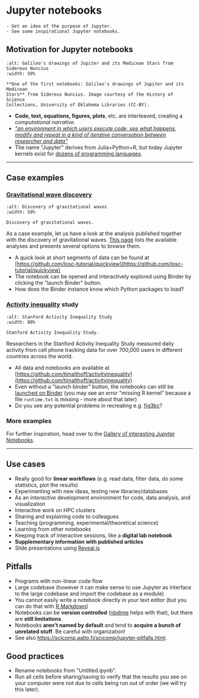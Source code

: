 # Jupyter notebooks

```{objectives}
- Get an idea of the purpose of Jupyter.
- See some inspirational Jupyter notebooks.
```

## Motivation for Jupyter notebooks

```{figure} img/medicean-stars.png
:alt: Galileo's drawings of Jupiter and its Medicean Stars from Sidereus Nuncius
:width: 50%

**One of the first notebooks: Galileo's drawings of Jupiter and its Medicean
Stars** from Sidereus Nuncius. Image courtesy of the History of Science
Collections, University of Oklahoma Libraries (CC-BY).
```

- **Code, text, equations, figures, plots**, etc. are interleaved, creating a *computational narrative*.
- [*"an environment in which users execute code, see what happens, modify and
  repeat in a kind of iterative conversation between researcher and
  data"*](https://www.nature.com/articles/d41586-018-07196-1)
- The name "Jupyter" derives from Julia+Python+R, but today Jupyter kernels
  exist for [dozens of programming languages](https://github.com/jupyter/jupyter/wiki/Jupyter-kernels).

---

## Case examples

### [Gravitational wave discovery](https://www.gw-openscience.org/about/)

```{figure} img/gravity.jpg
:alt: Discovery of gravitational waves
:width: 50%

Discovery of gravitational waves.
```

As a case example, let us have a look at the analysis published together with the
discovery of gravitational waves. [This
page](https://losc.ligo.org/tutorials/) lists the available analyses
and presents several options to browse them.

- A quick look at short segments of data can be found at
  [https://github.com/losc-tutorial/quickview](https://github.com/losc-tutorial/quickview)
- The notebook can be opened and interactively explored
  using Binder by clicking the "launch Binder" button.
- How does the Binder instance know which Python packages to load?


### [Activity inequality](http://activityinequality.stanford.edu/) study

```{figure} img/activity_inequality.png
:alt: Stanford Activity Inequality Study
:width: 80%

Stanford Activity Inequality Study.
```

Researchers in the Stanford Activity Inequality Study measured daily
activity from cell phone tracking data for over 700,000 users in
different countries across the world.
- All data and notebooks are available at
  [https://github.com/timalthoff/activityinequality](https://github.com/timalthoff/activityinequality)
- Even without a "launch binder" button, the notebooks can still be
  [launched on Binder](https://mybinder.org/v2/gh/timalthoff/activityinequality/master)
  (you may see an error "missing R kernel" because a file `runtime.txt` is missing - more about that later)
- Do you see any potential problems in recreating e.g.
  [fig3bc](https://github.com/timalthoff/activityinequality/blob/master/fig3/fig3bc.ipynb)?


### More examples

For further inspiration, head over to the
[Gallery of interesting Jupyter Notebooks](https://github.com/jupyter/jupyter/wiki/A-gallery-of-interesting-Jupyter-Notebooks).

---

## Use cases


- Really good for **linear workflows** (e.g. read data, filter data, do some statistics, plot the results)
- Experimenting with new ideas, testing new libraries/databases
- As an *interactive* development environment for code, data analysis, and visualization
- Interactive work on HPC clusters
- Sharing and explaining code to colleagues
- Teaching (programming, experimental/theoretical science)
- Learning from other notebooks
- Keeping track of interactive sessions, like a **digital lab notebook**
- **Supplementary information with published articles**
- Slide presentations using [Reveal.js](https://github.com/damianavila/RISE)


## Pitfalls

- Programs with non-linear code flow
- Large codebase (however it can make sense to use Jupyter as interface to the large codebase and import the codebase as a module)
- You cannot easily write a notebook directly in your text editor (but you can do
  that with [R Markdown](https://rmarkdown.rstudio.com/))
- Notebooks can be **version controlled**
  ([nbdime](https://nbdime.readthedocs.io/) helps with that), but
  there are **still limitations**.
- Notebooks **aren't named by default** and tend to **acquire a bunch of
  unrelated stuff**.  Be careful with organization!
- See also <https://scicomp.aalto.fi/scicomp/jupyter-pitfalls.html>.


## Good practices

- Rename notebooks from "Untitled.ipynb".
- Run all cells before sharing/saving to verify that the results you see on your
  computer were not due to cells being run out of order (we will try this later).
